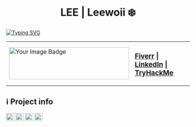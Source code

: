 <h1 align="center">LEE | Leewoii ❄️</h1>

[![Typing SVG](https://readme-typing-svg.demolab.com?font=Londrina+Shadow&size=30&duration=2000&pause=500&color=FFFFFF&background=FFFFFF00&center=true&vCenter=true&width=435&lines=BSIT+Major+in+Network+Technology;SOC+Analyst+Aspirant;CTF+Player;Custom+OS+Developer;AI+%26+IoT+Hobbyist)](https://git.io/typing-svg)

<table align="center">
  <tr>
    <td>
      <img src="https://tryhackme-badges.s3.amazonaws.com/Fr05tyy.png" alt="Your Image Badge" width="329" height="88" style="border:none;" />
    </td>
    <td>
      <h3>
        <a href="https://www.fiverr.com/s/DB389zA">Fiverr</a> | 
        <a href="https://www.linkedin.com/in/leeroicayetano">LinkedIn</a> | 
        <a href="https://tryhackme.com/p/Fr05tyy">TryHackMe</a>
      </h3>
    </td>
  </tr>
</table>
<h2>ℹ️ Project info</h2>
<div>
<img alt="GitHub repo size" src="https://img.shields.io/github/repo-size/Leewoii/Leewoii?color=181717&logo=github&style=for-the-badge&logoColor=181717" height="22px">
<img alt="GitHub forks" src="https://img.shields.io/github/forks/Leewoii/Leewoii?color=181717&logo=github&style=for-the-badge&logoColor=181717" height="22px">
<img alt="GitHub Repo stars" src="https://img.shields.io/github/stars/Leewoii/Leewoii?color=181717&logo=github&style=for-the-badge&logoColor=181717" height="22px">
<img alt="Last commit" src="https://img.shields.io/github/last-commit/Leewoii/Leewoii?color=F05032&logo=git&logoColor&style=for-the-badge" height="22px">
